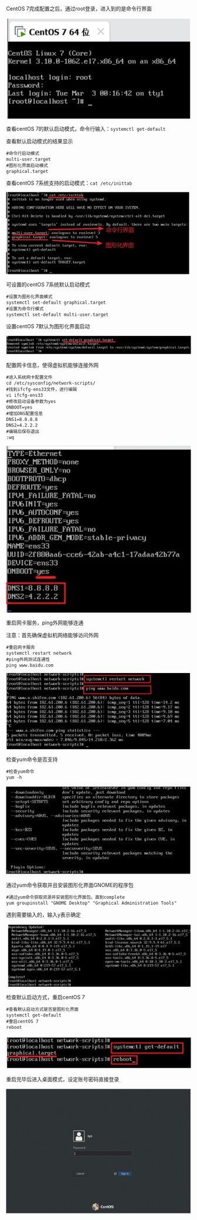 CentOS 7完成配置之后，通过root登录，进入到的是命令行界面

![image-20240325122221150](.\images\image-20240325122221150.png)

查看centOS 7的默认启动模式，命令行输入：`systemctl get-default`

查看默认启动模式的结果显示

```shell
#命令行启动模式
multi-user.target
#图形化界面启动模式
graphical.target
```

查看centOS 7系统支持的启动模式：`cat /etc/inittab`

![image-20240325152242751](.\images\image-20240325152242751.png)

可设置的centOS 7系统默认启动模式

```shell
#设置为图形化界面模式
systemctl set-default graphical.target
#设置为命令行模式
systemctl set-default multi-user.target
```

设置centOS 7默认为图形化界面启动

![image-20240325152352867](.\images\image-20240325152352867.png)

配置网卡信息，使得虚拟机能够连接外网

```shell
#进入系统网卡配置文件
cd /etc/sysconfig/network-scripts/
#找到ifcfg-ens33文件，进行编辑
vi ifcfg-ens33
#修改启动设备参数为yes
ONBOOT=yes
#增加DNS配置信息
DNS1=8.8.8.8
DNS2=4.2.2.2
#编辑后保存退出
:wq
```

![image-20240325152727707](.\images\image-20240325152727707.png)

重启网卡服务，ping外网能够连通

注意：首先确保虚拟机网络能够访问外网

```shell
#重启网卡服务
systemctl restart network
#ping外网测试连通性
ping www.baidu.com
```

![image-20240325152959900](.\images\image-20240325152959900.png)

检查yum命令是否支持

```shell
#检查yum命令
yum -h
```

![image-20240325153035166](.\images\image-20240325153035166.png)

通过yum命令获取并且安装图形化界面GNOME的程序包

```shell
#通过yum命令获取资源并安装图形化界面包，直到complete
yum groupinstall "GNOME Desktop" "Graphical Administration Tools"
```

遇到需要输入的，输入y表示确定

![image-20240325153306128](.\images\image-20240325153306128.png)

检查默认启动方式，重启centOS 7

```shell
#查看默认启动方式是否是图形化界面
systemctl get-default
#重启centOS 7
reboot
```

![image-20240325153419526](.\images\image-20240325153419526.png)

重启完毕后进入桌面模式，设定账号密码直接登录

![image-20240325153448646](.\images\image-20240325153448646.png)
